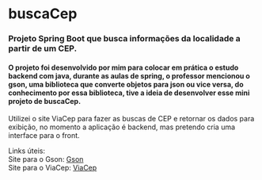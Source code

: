 # buscaCep

### Projeto Spring Boot que busca informações da localidade a partir de um CEP.

#### O projeto foi desenvolvido por mim para colocar em prática o estudo backend com java, durante as aulas de spring, o professor mencionou o gson, uma biblioteca que converte objetos para json ou vice versa, do conhecimento por essa biblioteca, tive a ideia de desenvolver esse mini projeto de buscaCep.

<p> Utilizei o site ViaCep para fazer as buscas de CEP e retornar os dados para exibição, no momento a aplicação é backend, mas pretendo cria uma interface para o front.</p> 

<p> Links úteis:<br> 
  Site para o Gson: <a href=""https://mvnrepository.com/artifact/com.google.code.gson/gson>Gson</a> <br>
  Site para o ViaCep: <a href= "https://viacep.com.br/"> ViaCep</a>
</p>
